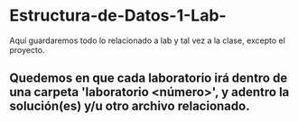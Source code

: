 # Estructura-de-Datos-1-Lab-
Aquí guardaremos todo lo relacionado a lab y tal vez a la clase, excepto el proyecto.

## Quedemos en que cada laboratorio irá dentro de una carpeta 'laboratorio <número>', y adentro la solución(es) y/u otro archivo relacionado.
